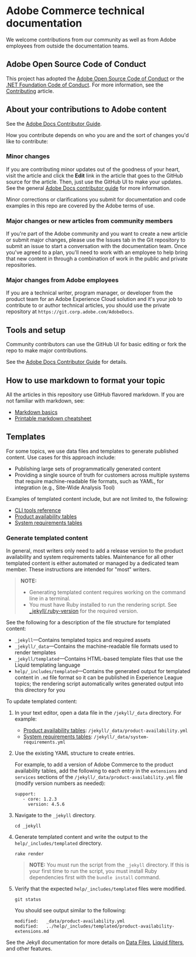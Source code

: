 # Adobe Commerce technical documentation

We welcome contributions from our community as well as from Adobe employees from outside the documentation teams.

## Adobe Open Source Code of Conduct

This project has adopted the [Adobe Open Source Code of Conduct](code-of-conduct.md) or the [.NET Foundation Code of Conduct](https://dotnetfoundation.org/code-of-conduct). For more information, see the [Contributing](contributing.md) article.

## About your contributions to Adobe content

See the [Adobe Docs Contributor Guide](https://experienceleague.adobe.com/docs/contributor/contributor-guide/introduction.html). 

How you contribute depends on who you are and the sort of changes you'd like to contribute:

### Minor changes

If you are contributing minor updates out of the goodness of your heart, visit the article and click the **Edit** link in the article that goes to the GitHub source for the article. Then, just use the GitHub UI to make your updates. See the general [Adobe Docs contributor guide](https://experienceleague.adobe.com/docs/contributor/contributor-guide/introduction.html) for more information.

Minor corrections or clarifications you submit for documentation and code examples in this repo are covered by the Adobe terms of use.

### Major changes or new articles from community members

If you're part of the Adobe community and you want to create a new article or submit major changes, please use the Issues tab in the Git repository to submit an issue to start a conversation with the documentation team. Once you've agreed to a plan, you'll need to work with an employee to help bring that new content in through a combination of work in the public and private repositories.

<!--
If you submit a pull request with significant changes to documentation and code examples, you'll see a message in the pull request asking you to submit an online contribution license agreement (CLA). We need you to complete the online form before we can review your pull request.
-->

### Major changes from Adobe employees

If you are a technical writer, program manager, or developer from the product team for an Adobe Experience Cloud solution and it's your job to contribute to or author technical articles, you should use the private repository at `https://git.corp.adobe.com/AdobeDocs`. 

<!--Employees from other parts of the Adobe world should use the public repo for minor updates.-->

## Tools and setup

Community contributors can use the GitHub UI for basic editing or fork the repo to make major contributions.

See the [Adobe Docs Contributor Guide](https://experienceleague.adobe.com/docs/contributor/contributor-guide/introduction.html) for details.

## How to use markdown to format your topic

All the articles in this repository use GitHub flavored markdown. If you are not familiar with markdown, see:

* [Markdown basics](https://help.github.com/articles/getting-started-with-writing-and-formatting-on-github/)
* [Printable markdown cheatsheet](https://guides.github.com/pdfs/markdown-cheatsheet-online.pdf)

## Templates

For some topics, we use data files and templates to generate published content. Use cases for this approach include:

* Publishing large sets of programmatically generated content
* Providing a single source of truth for customers across multiple systems that require machine-readable file formats, such as YAML, for integration (e.g., Site-Wide Analysis Tool)

Examples of templated content include, but are not limited to, the following:

* [CLI tools reference](https://experienceleague.adobe.com/docs/commerce-operations/reference/commerce-on-premises.html)
* [Product availability tables](https://experienceleague.adobe.com/docs/commerce-operations/release/product-availability.html)
* [System requirements tables](https://experienceleague.adobe.com/docs/commerce-operations/installation-guide/system-requirements.html)

### Generate templated content

In general, most writers only need to add a release version to the product availability and system requirements tables. Maintenance for all other templated content is either automated or managed by a dedicated team member. These instructions are intended for "most" writers.

>**NOTE:**
>
>* Generating templated content requires working on the command line in a terminal.
>* You must have Ruby installed to run the rendering script. See [_jekyll/.ruby-version](_jekyll/.ruby-version) for the required version.

See the following for a description of the file structure for templated content:

* `_jekyll`—Contains templated topics and required assets
* `_jekyll/_data`—Contains the machine-readable file formats used to render templates
* `_jekyll/templated`—Contains HTML-based template files that use the Liquid templating language
* `help/_includes/templated`—Contains the generated output for templated content in `.md` file format so it can be published in Experience League topics; the rendering script automatically writes generated output into this directory for you

To update templated content:

1. In your text editor, open a data file in the `/jekyll/_data` directory. For example:

   * [Product availability tables](https://experienceleague.adobe.com/docs/commerce-operations/release/product-availability.html): `/jekyll/_data/product-availability.yml`
   * [System requirements tables](https://experienceleague.adobe.com/docs/commerce-operations/installation-guide/system-requirements.html): `/jekyll/_data/system-requirements.yml`

1. Use the existing YAML structure to create entries.

   For example, to add a version of Adobe Commerce to the product availability tables, add the following to each entry in the `extensions` and `services` sections of the `/jekyll/_data/product-availability.yml` file (modify version numbers as needed):

   ```
   support:
      - core: 1.2.3
        version: 4.5.6
   ```

1. Navigate to the `_jekyll` directory.

   ```
   cd _jekyll
   ```

1. Generate templated content and write the output to the `help/_includes/templated` directory.

   ```
   rake render
   ```

   >**NOTE:** You must run the script from the `_jekyll` directory. If this is your first time to run the script, you must install Ruby dependencies first with the `bundle install` command.

1. Verify that the expected `help/_includes/templated` files were modified.

   ```
   git status
   ```

   You should see output similar to the following:

   ```
   modified:   _data/product-availability.yml
   modified:   ../help/_includes/templated/product-availability-extensions.md
   ```

See the Jekyll documentation for more details on [Data Files](https://jekyllrb.com/docs/datafiles), [Liquid filters](https://jekyllrb.com/docs/liquid/filters/), and other features.
